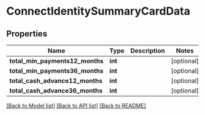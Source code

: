 # ConnectIdentitySummaryCardData

## Properties
Name | Type | Description | Notes
------------ | ------------- | ------------- | -------------
**total_min_payments12_months** | **int** |  | [optional] 
**total_min_payments36_months** | **int** |  | [optional] 
**total_cash_advance12_months** | **int** |  | [optional] 
**total_cash_advance36_months** | **int** |  | [optional] 

[[Back to Model list]](../../README.md#documentation-for-models) [[Back to API list]](../../README.md#documentation-for-api-endpoints) [[Back to README]](../../README.md)

